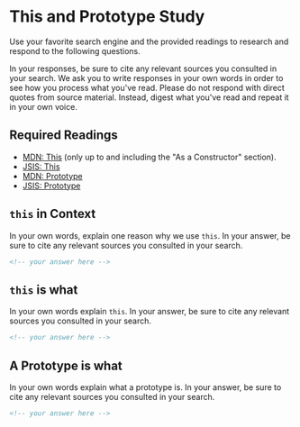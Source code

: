 # This and Prototype Study

Use your favorite search engine and the provided readings to research and
respond to the following questions.

In your responses, be sure to cite any relevant sources you consulted in your
search. We ask you to write responses in your own words in order to see how you
process what you've read. Please do not respond with direct quotes from source
material. Instead, digest what you've read and repeat it in your own voice.

## Required Readings

- [MDN: This](https://developer.mozilla.org/en-US/docs/Web/JavaScript/Reference/Operators/this)
   (only up to and including the "As a Constructor" section).
- [JSIS: This](http://javascriptissexy.com/understand-javascripts-this-with-clarity-and-master-it/)
- [MDN: Prototype](https://developer.mozilla.org/en-US/docs/Learn/JavaScript/Objects/Object_prototypes)
- [JSIS: Prototype](http://javascriptissexy.com/javascript-prototype-in-plain-detailed-language/)

## `this` in Context

In your own words, explain one reason why we use `this`. In your answer, be
sure to cite any relevant sources you consulted in your search.

```md
<!-- your answer here -->
```

## `this` is what

In your own words explain `this`.  In your answer, be
sure to cite any relevant sources you consulted in your search.

```md
<!-- your answer here -->
```

## A Prototype is what

In your own words explain what a prototype is.  In your answer, be
sure to cite any relevant sources you consulted in your search.

```md
<!-- your answer here -->
```
